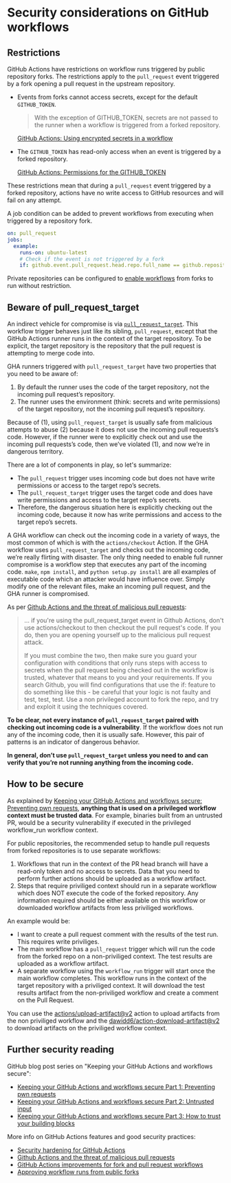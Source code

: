 # Security considerations on GitHub workflows

## Restrictions

GitHub Actions have restrictions on workflow runs triggered by public repository forks. The restrictions apply to the `pull_request` event triggered by a fork opening a pull request in the upstream repository.

- Events from forks cannot access secrets, except for the default `GITHUB_TOKEN`.
    > With the exception of GITHUB_TOKEN, secrets are not passed to the runner when a workflow is triggered from a forked repository.

    [GitHub Actions: Using encrypted secrets in a workflow](https://docs.github.com/en/actions/configuring-and-managing-workflows/creating-and-storing-encrypted-secrets#using-encrypted-secrets-in-a-workflow)

- The `GITHUB_TOKEN` has read-only access when an event is triggered by a forked repository.

   [GitHub Actions: Permissions for the GITHUB_TOKEN](https://docs.github.com/en/actions/configuring-and-managing-workflows/authenticating-with-the-github_token#permissions-for-the-github_token)

These restrictions mean that during a `pull_request` event triggered by a forked repository, actions have no write access to GitHub resources and will fail on any attempt.

A job condition can be added to prevent workflows from executing when triggered by a repository fork.

```yml
on: pull_request
jobs:
  example:
    runs-on: ubuntu-latest
    # Check if the event is not triggered by a fork
    if: github.event.pull_request.head.repo.full_name == github.repository
```

Private repositories can be configured to [enable workflows](https://docs.github.com/en/github/administering-a-repository/disabling-or-limiting-github-actions-for-a-repository#enabling-workflows-for-private-repository-forks) from forks to run without restriction.

## Beware of pull_request_target

An indirect vehicle for compromise is via [`pull_request_target`](https://docs.github.com/en/actions/reference/events-that-trigger-workflows#pull_request_target). This workflow trigger behaves just like its sibling, `pull_request`, except that the GitHub Actions runner runs in the context of the target repository. To be explicit, the target repository is the repository that the pull request is attempting to merge code into.

GHA runners triggered with `pull_request_target` have two properties that you need to be aware of:

1) By default the runner uses the code of the target repository, not the incoming pull request’s repository.
2) The runner uses the environment (think: secrets and write permissions) of the target repository, not the incoming pull request’s repository.

Because of (1), using `pull_request_target` is usually safe from malicious attempts to abuse (2) because it does not use the incoming pull requests’s code. However, if the runner were to explicitly check out and use the incoming pull requests’s code, then we’ve violated (1), and now we’re in dangerous territory.

There are a lot of components in play, so let's summarize:

- The `pull_request` trigger uses incoming code but does not have write permissions or access to the target repo’s secrets.
- The `pull_request_target` trigger uses the target code and does have write permissions and access to the target repo’s secrets.
- Therefore, the dangerous situation here is explicitly checking out the incoming code, because it now has write permissions and access to the target repo’s secrets.

A GHA workflow can check out the incoming code in a variety of ways, the most common of which is with the `actions/checkout` Action. If the GHA workflow uses `pull_request_target` and checks out the incoming code, we’re really flirting with disaster. The only thing needed to enable full runner compromise is a workflow step that executes any part of the incoming code. `make`, `npm install`, and `python setup.py install` are all examples of executable code which an attacker would have influence over. Simply modify one of the relevant files, make an incoming pull request, and the GHA runner is compromised.

As per [Github Actions and the threat of malicious pull requests](https://nathandavison.com/blog/github-actions-and-the-threat-of-malicious-pull-requests):

> ... if you're using the pull_request_target event in Github Actions, don't use actions/checkout to then checkout the pull request's code. If you do, then you are opening yourself up to the malicious pull request attack.
>
> If you must combine the two, then make sure you guard your configuration with conditions that only runs steps with access to secrets when the pull request being checked out in the workflow is trusted, whatever that means to you and your requirements. If you search Github, you will find configurations that use the if: feature to do something like this - be careful that your logic is not faulty and test, test, test. Use a non privileged account to fork the repo, and try and exploit it using the techniques covered.

**To be clear, not every instance of `pull_request_target` paired with checking out incoming code is a vulnerability**. If the workflow does not run any of the incoming code, then it is usually safe. However, this pair of patterns is an indicator of dangerous behavior.

**In general, don’t use `pull_request_target` unless you need to and can verify that you’re not running anything from the incoming code.**

## How to be secure

As explained by [Keeping your GitHub Actions and workflows secure: Preventing pwn requests](https://securitylab.github.com/research/github-actions-preventing-pwn-requests/), **anything that is used on a privileged workflow context must be trusted data**. For example, binaries built from an untrusted PR, would be a security vulnerability if executed in the privileged workflow_run workflow context.

For public repositories, the recommended setup to handle pull requests from forked repositories is to use separate workflows:

1) Workflows that run in the context of the PR head branch will have a read-only token and no access to secrets. Data that you need to perform further actions should be uploaded as a workflow artifact.
2) Steps that require priviliged context should run in a separate workflow which does NOT execute the code of the forked repository. Any information required should be either available on this workflow or downloaded workflow artifacts from less priviliged workflows.

An example would be:

- I want to create a pull request comment with the results of the test run. This requires write priviliges.
- The main workflow has a `pull_request` trigger which will run the code from the forked repo on a non-priviliged context. The test results are uploaded as a workflow artifact.
- A separate workflow using the `workflow_run` trigger will start once the main workflow completes. This workflow runs in the context of the target repository with a priviliged context. It will download the test results artifact from the non-priviliged workflow and create a comment on the Pull Request.

You can use the [actions/upload-artifact@v2](https://github.com/actions/upload-artifact) action to upload artifacts from the non priviliged workflow and the [dawidd6/action-download-artifact@v2](https://github.com/dawidd6/action-download-artifact) to download artifacts on the priviliged workflow context.

## Further security reading

GitHub blog post series on "Keeping your GitHub Actions and workflows secure":

- [Keeping your GitHub Actions and workflows secure Part 1: Preventing pwn requests](https://securitylab.github.com/research/github-actions-preventing-pwn-requests/)
- [Keeping your GitHub Actions and workflows secure Part 2: Untrusted input](https://securitylab.github.com/research/github-actions-untrusted-input/)
- [Keeping your GitHub Actions and workflows secure Part 3: How to trust your building blocks](https://securitylab.github.com/research/github-actions-building-blocks/)

More info on GitHub Actions features and good security practices:

- [Security hardening for GitHub Actions](https://docs.github.com/en/actions/security-guides/security-hardening-for-github-actions)
- [Github Actions and the threat of malicious pull requests](https://nathandavison.com/blog/github-actions-and-the-threat-of-malicious-pull-requests)
- [GitHub Actions improvements for fork and pull request workflows](https://github.blog/2020-08-03-github-actions-improvements-for-fork-and-pull-request-workflows/)
- [Approving workflow runs from public forks](https://docs.github.com/en/actions/managing-workflow-runs/approving-workflow-runs-from-public-forks)
